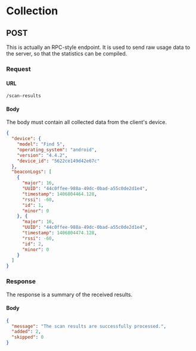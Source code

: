 # Collection

## POST
This is actually an RPC-style endpoint. It is used to send raw usage data to the server, so that the statistics can be compiled.

### Request

#### URL
```
/scan-results
```

#### Body
The body must contain all collected data from the client's device.

```json
{
  "device": {
    "model": "Find 5",
    "operating_system": "android",
    "version": "4.4.2",
    "device_id": "5622ce149d42e67c"
  },
  "beaconLogs": [
    {
      "major": 16,
      "UUID": "44c0ffee-988a-49dc-0bad-a55c0de2d1e4",
      "timestamp": 1406804464.128,
      "rssi": -60,
      "id": 1,
      "minor": 0
    }, {
      "major": 16,
      "UUID": "44c0ffee-988a-49dc-0bad-a55c0de2d1e4",
      "timestamp": 1406804474.128,
      "rssi": -60,
      "id": 2,
      "minor": 0
    }
  ]
}
```

### Response
The response is a summary of the received results.

#### Body

```json
{
  "message": "The scan results are successfully processed.",
  "added": 2,
  "skipped": 0
}
```
